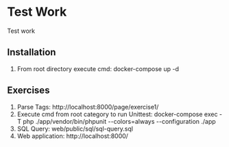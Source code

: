 # Test Work

Test work

## Installation

1. From root directory execute cmd: docker-compose up -d

## Exercises

1. Parse Tags: http://localhost:8000/page/exercise1/
2. Execute cmd from root category to run Unittest: docker-compose exec -T php ./app/vendor/bin/phpunit --colors=always --configuration ./app
3. SQL Query: web/public/sql/sql-query.sql
4. Web application: http://localhost:8000/